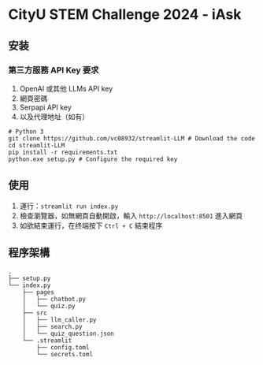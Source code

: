 # CityU STEM Challenge 2024 - iAsk
## 安装
### 第三方服務 API Key 要求
1. OpenAI 或其他 LLMs API key
2. 網頁密碼
3. Serpapi API key 
4. 以及代理地址（如有）
   
   
``` 
# Python 3
git clone https://github.com/vc08932/streamlit-LLM # Download the code
cd streamlit-LLM 
pip install -r requirements.txt 
python.exe setup.py # Configure the required key
```

## 使用
1. 運行：`streamlit run index.py` 
2. 檢查瀏覽器，如無網頁自動開啟，輸入 `http://localhost:8501` 進入網頁
3. 如欲結束運行，在终端按下 `Ctrl + C` 結束程序

## 程序架構
```
.
├── setup.py
└── index.py
    ├── pages
    │   ├── chatbot.py
    │   └── quiz.py
    ├── src
    │   ├── llm_caller.py
    │   ├── search.py
    │   └── quiz_question.json
    └── .streamlit
        ├── config.toml
        └── secrets.toml
```
